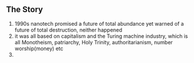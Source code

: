 ## The Story

1. 1990s nanotech promised a future of total abundance yet warned of a future of total destruction, neither happened
2. it was all based on capitalism and the Turing machine industry, which is all Monotheism, patriarchy, Holy Trinity, authoritarianism, number worship(money) etc
3. 
